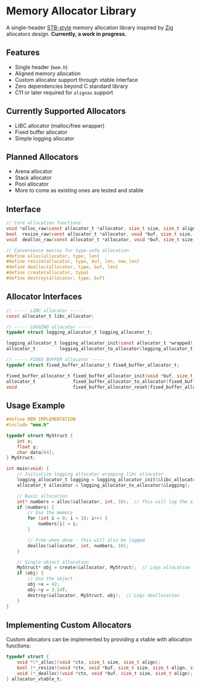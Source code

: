 # Memory Allocator Library

A single-header [STB-style](https://github.com/nothings/stb) memory allocation library inspired by [Zig](https://ziglang.org/) allocators design.
**Currently, a work in progress.**

## Features

- Single header (`mem.h`)
- Aligned memory allocation
- Custom allocator support through vtable interface
- Zero dependencies beyond C standard library
- C11 or later required for `alignas` support

## Currently Supported Allocators

- LIBC allocator (malloc/free wrapper)
- Fixed buffer allocator
- Simple logging allocator

## Planned Allocators

- Arena allocator
- Stack allocator
- Pool allocator
- More to come as existing ones are tested and stable

## Interface

```c
// Core allocation functions
void *alloc_raw(const allocator_t *allocator, size_t size, size_t align);
bool  resize_raw(const allocator_t *allocator, void *buf, size_t size, size_t align, size_t new_size);
void  dealloc_raw(const allocator_t *allocator, void *buf, size_t size, size_t align);

// Convenience macros for type-safe allocation
#define alloc(allocator, type, len) 
#define resize(allocator, type, buf, len, new_len)
#define dealloc(allocator, type, buf, len)
#define create(allocator, type)
#define destroy(allocator, type, buf)
```

## Allocator Interfaces

```c
// ----- LIBC allocator -----
const allocator_t libc_allocator;

// ----- LOGGING allocator -----
typedef struct logging_allocator_t logging_allocator_t;

logging_allocator_t logging_allocator_init(const allocator_t *wrapped);
allocator_t         logging_allocator_to_allocator(logging_allocator_t *ctx);

// ----- FIXED BUFFER allocator -----
typedef struct fixed_buffer_allocator_t fixed_buffer_allocator_t;

fixed_buffer_allocator_t fixed_buffer_allocator_init(void *buf, size_t size);
allocator_t              fixed_buffer_allocator_to_allocator(fixed_buffer_allocator_t *ctx);
void                     fixed_buffer_allocator_reset(fixed_buffer_allocator_t *ctx);
```

## Usage Example

```c
#define MEM_IMPLEMENTATION
#include "mem.h"

typedef struct MyStruct {
    int x;
    float y;
    char data[64];
} MyStruct;

int main(void) {
    // Initialize logging allocator wrapping libc allocator
    logging_allocator_t logging = logging_allocator_init(&libc_allocator);
    allocator_t allocator = logging_allocator_to_allocator(&logging);

    // Basic allocation
    int* numbers = alloc(&allocator, int, 10);  // This will log the allocation
    if (numbers) {
        // Use the memory
        for (int i = 0; i < 10; i++) {
            numbers[i] = i;
        }

        // Free when done - this will also be logged
        dealloc(&allocator, int, numbers, 10);
    }

    // Single object allocation
    MyStruct* obj = create(&allocator, MyStruct);  // Logs allocation
    if (obj) {
        // Use the object
        obj->x = 42;
        obj->y = 3.14f;
        destroy(&allocator, MyStruct, obj);  // Logs deallocation
    }
}
```

## Implementing Custom Allocators

Custom allocators can be implemented by providing a vtable with allocation functions:

```c
typedef struct {
    void *(*_alloc)(void *ctx, size_t size, size_t align);
    bool (*_resize)(void *ctx, void *buf, size_t size, size_t align, size_t new_size);
    void (*_dealloc)(void *ctx, void *buf, size_t size, size_t align);
} allocator_vtable_t;
```
